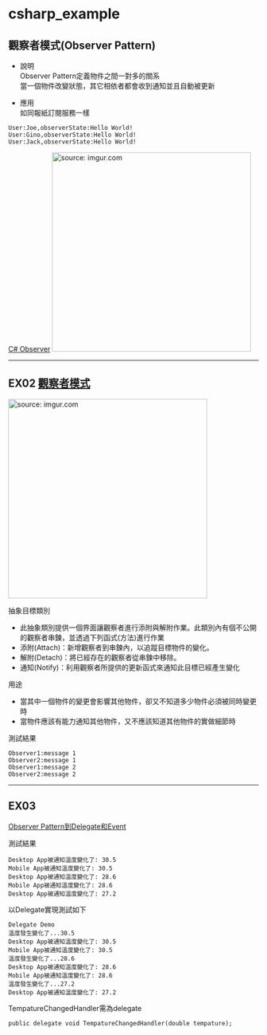 # csharp_example

## 觀察者模式(Observer Pattern)

- 說明  
Observer Pattern定義物件之間一對多的關系  
當一個物件改變狀態，其它相依者都會收到通知並且自動被更新  

- 應用  
如同報紙訂閱服務一樣  


```
User:Joe,observerState:Hello World!
User:Gino,observerState:Hello World!
User:Jack,observerState:Hello World!
```


[C# Observer][3]
<a href="https://imgur.com/MIenuQY"><img src="https://i.imgur.com/MIenuQY.png" title="source: imgur.com" width="400px" /></a>

--------

## EX02 [觀察者模式][1]

<a href="https://imgur.com/7fR7fQr"><img src="https://i.imgur.com/7fR7fQr.png" title="source: imgur.com" width="400px" /></a>

抽象目標類別  
- 此抽象類別提供一個界面讓觀察者進行添附與解附作業。此類別內有個不公開的觀察者串鍊，並透過下列函式(方法)進行作業  
- 添附(Attach)：新增觀察者到串鍊內，以追蹤目標物件的變化。  
- 解附(Detach)：將已經存在的觀察者從串鍊中移除。  
- 通知(Notify)：利用觀察者所提供的更新函式來通知此目標已經產生變化  

用途
- 當其中一個物件的變更會影響其他物件，卻又不知道多少物件必須被同時變更時
- 當物件應該有能力通知其他物件，又不應該知道其他物件的實做細節時

測試結果
```
Observer1:message 1
Observer2:message 1
Observer1:message 2
Observer2:message 2
```

--------

## EX03 

[Observer Pattern到Delegate和Event][2]  

測試結果   

```
Desktop App被通知溫度變化了: 30.5
Mobile App被通知溫度變化了: 30.5
Desktop App被通知溫度變化了: 28.6
Mobile App被通知溫度變化了: 28.6
Desktop App被通知溫度變化了: 27.2
```

以Delegate實現測試如下  

```
Delegate Demo
溫度發生變化了...30.5
Desktop App被通知溫度變化了: 30.5
Mobile App被通知溫度變化了: 30.5
溫度發生變化了...28.6
Desktop App被通知溫度變化了: 28.6
Mobile App被通知溫度變化了: 28.6
溫度發生變化了...27.2
Desktop App被通知溫度變化了: 27.2
```

TempatureChangedHandler需為delegate  
```
public delegate void TempatureChangedHandler(double tempature);
```

[1]:https://zh.wikipedia.org/wiki/%E8%A7%82%E5%AF%9F%E8%80%85%E6%A8%A1%E5%BC%8F
[2]:https://dotblogs.com.tw/wellwind/2016/05/22/csharp-observer-pattern-delegate-event
[3]:https://www.dofactory.com/net/observer-design-pattern